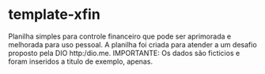 # template-xfin
Planilha simples para controle financeiro que pode ser aprimorada e melhorada para uso pessoal.  A planilha foi criada para atender a um desafio proposto pela DIO http:/dio.me.
IMPORTANTE: Os dados são ficticios e foram inseridos a titulo de exemplo, apenas.
